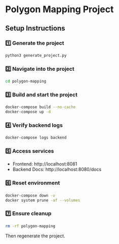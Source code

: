 
# Polygon Mapping Project

## Setup Instructions

### 1️⃣ Generate the project
```bash
python3 generate_project.py
```

### 2️⃣ Navigate into the project
```bash
cd polygon-mapping
```

### 3️⃣ Build and start the project
```bash
docker-compose build --no-cache
docker-compose up -d
```

### 4️⃣ Verify backend logs
```bash
docker-compose logs backend
```

### 5️⃣ Access services
- Frontend: http://localhost:8081
- Backend Docs: http://localhost:8080/docs

### 6️⃣ Reset environment
```bash
docker-compose down -v
docker system prune -af --volumes
```

### 7️⃣ Ensure cleanup
```bash
rm -rf polygon-mapping
```

Then regenerate the project.


